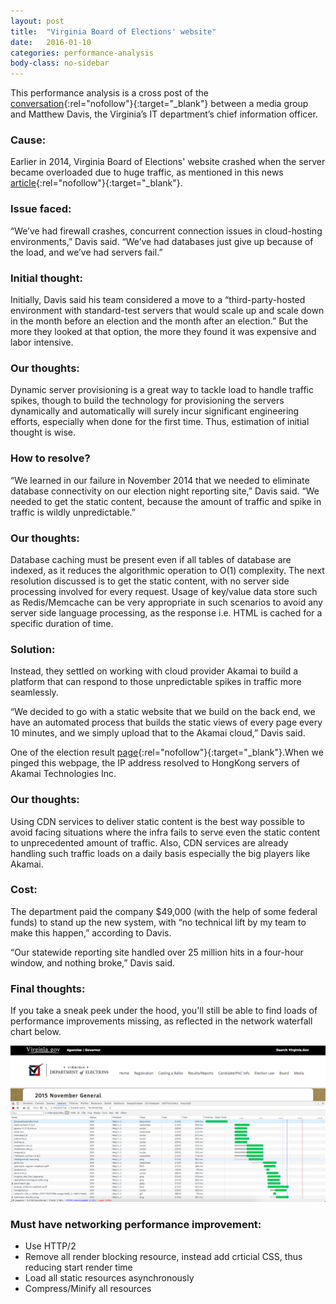 ```yaml
---
layout: post
title:  "Virginia Board of Elections' website"
date:   2016-01-10
categories: performance-analysis
body-class: no-sidebar
---
```



This performance analysis is a cross post of the [conversation](http://statescoop.com/virginia-overhauls-election-results-website-combat-crashes/){:rel="nofollow"}{:target="_blank"} between a media group and Matthew Davis, the Virginia’s IT department’s chief information officer.


### Cause:

Earlier in 2014, Virginia Board of Elections' website crashed when the server became overloaded due to huge traffic, as mentioned in this news [article](http://www.dailypress.com/news/politics/dp-elections-database-crash-worries-registrars-20141108-story.html){:rel="nofollow"}{:target="_blank"}.


### Issue faced:

“We’ve had firewall crashes, concurrent connection issues in cloud-hosting environments,” Davis said. “We’ve had databases just give up because of the load, and we’ve had servers fail.”


### Initial thought:

Initially, Davis said his team considered a move to a “third-party-hosted environment with standard-test servers that would scale up and scale down in the month before an election and the month after an election.” But the more they looked at that option, the more they found it was expensive and labor intensive.


### Our thoughts:

Dynamic server provisioning is a great way to tackle load to handle traffic spikes, though to build the technology for provisioning the servers dynamically and automatically will surely incur significant engineering efforts, especially when done for the first time. Thus, estimation of initial thought is wise.


### How to resolve?

“We learned in our failure in November 2014 that we needed to eliminate database connectivity on our election night reporting site,” Davis said. “We needed to get the static content, because the amount of traffic and spike in traffic is wildly unpredictable.”


### Our thoughts:

Database caching must be present even if all tables of database are indexed, as it reduces the algorithmic operation to O(1) complexity. The next resolution discussed is to get the static content, with no server side processing involved for every request. Usage of key/value data store such as Redis/Memcache can be very appropriate in such scenarios to avoid any server side language processing, as the response i.e. HTML is cached for a specific duration of time.


### Solution:

Instead, they settled on working with cloud provider Akamai to build a platform that can respond to those unpredictable spikes in traffic more seamlessly.

“We decided to go with a static website that we build on the back end, we have an automated process that builds the static views of every page every 10 minutes, and we simply upload that to the Akamai cloud,” Davis said.

One of the election result [page](http://results.elections.virginia.gov/vaelections/2015%20November%20General/Site/GeneralAssembly.html){:rel="nofollow"}{:target="_blank"}.When we pinged this webpage, the IP address resolved to HongKong servers of Akamai Technologies Inc.


### Our thoughts:

Using CDN services to deliver static content is the best way possible to avoid facing situations where the infra fails to serve even the static content to unprecedented amount of traffic. Also, CDN services are already handling such traffic loads on a daily basis especially the big players like Akamai.


### Cost:

The department paid the company $49,000 (with the help of some federal funds) to stand up the new system, with “no technical lift by my team to make this happen,” according to Davis.

“Our statewide reporting site handled over 25 million hits in a four-hour window, and nothing broke,” Davis said.


### Final thoughts:

If you take a sneak peek under the hood, you'll still be able to find loads of performance improvements missing, as reflected in the network waterfall chart below.

![Google pagespeed issues](/images/performance-analysis/virginia-election-website-network-waterfall-performance.png)

### Must have networking performance improvement:

* Use HTTP/2
* Remove all render blocking resource, instead add crticial CSS, thus reducing start render time
* Load all static resources asynchronously
* Compress/Minify all resources